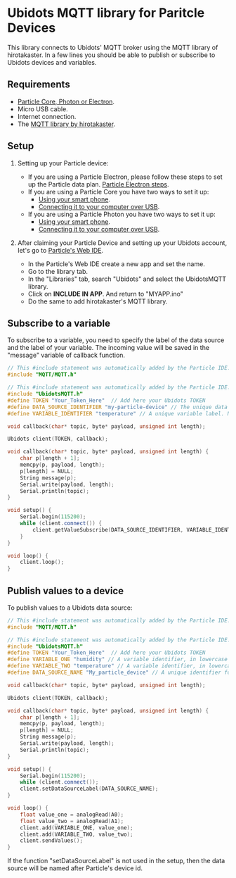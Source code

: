 # Ubidots MQTT library for Paritcle Devices

This library connects to Ubidots' MQTT broker using the MQTT library of hirotakaster. In a few lines you should be able to publish or subscribe to Ubidots devices and variables.

## Requirements

* [Particle Core, Photon or Electron](https://store.particle.io/).
* Micro USB cable.
* Internet connection.
* The [MQTT library by hirotakaster](https://github.com/hirotakaster/MQTT).

## Setup

1. Setting up your Particle device:
    - If you are using a Particle Electron, please follow these steps to set up the Particle data plan. [Particle Electron steps](https://setup.particle.io/).
    - If you are using a Particle Core you have two ways to set it up:
        - [Using your smart phone](https://docs.particle.io/guide/getting-started/start/core/).
        - [Connecting it to your computer over USB](https://docs.particle.io/guide/getting-started/connect/core/).
    - If you are using a Particle Photon you have two ways to set it up:
        - [Using your smart phone](https://docs.particle.io/guide/getting-started/start/Photon/).
        - [Connecting it to your computer over USB](https://docs.particle.io/guide/getting-started/connect/Photon/).

2. After claiming your Particle Device and setting up your Ubidots account, let's go to [Particle's Web IDE](https://build.particle.io/build).
    * In the Particle's Web IDE create a new app and set the name.
    * Go to the library tab.
    * In the "Libraries" tab, search "Ubidots" and select the UbidotsMQTT library.
    * Click on **INCLUDE IN APP**. And return to "MYAPP.ino"
    * Do the same to add hirotakaster's MQTT library.

## Subscribe to a variable

To subscribe to a variable, you need to specify the label of the data source and the label of your variable. The incoming value will be saved in the "message" variable of callback function.

```cpp
// This #include statement was automatically added by the Particle IDE.
#include "MQTT/MQTT.h"

// This #include statement was automatically added by the Particle IDE.
#include "UbidotsMQTT.h"
#define TOKEN "Your_Token_Here"  // Add here your Ubidots TOKEN
#define DATA_SOURCE_IDENTIFIER "my-particle-device" // The unique data source label. No commas, spaces or special characters are allowed.
#define VARIABLE_IDENTIFIER "temperature" // A unique variable label. No commas, spaces or special characters are allowed.

void callback(char* topic, byte* payload, unsigned int length);

Ubidots client(TOKEN, callback);

void callback(char* topic, byte* payload, unsigned int length) {
    char p[length + 1];
    memcpy(p, payload, length);
    p[length] = NULL;
    String message(p);
    Serial.write(payload, length);
    Serial.println(topic);
}

void setup() {
    Serial.begin(115200);
    while (client.connect()) {
        client.getValueSubscribe(DATA_SOURCE_IDENTIFIER, VARIABLE_IDENTIFIER);
    }
}

void loop() {
    client.loop();
}
```

## Publish values to a device

To publish values to a Ubidots data source:

```cpp
// This #include statement was automatically added by the Particle IDE.
#include "MQTT/MQTT.h"

// This #include statement was automatically added by the Particle IDE.
#include "UbidotsMQTT.h"
#define TOKEN "Your_Token_Here"  // Add here your Ubidots TOKEN
#define VARIABLE_ONE "humidity" // A variable identifier, in lowercase without spaces, commas or special characters
#define VARIABLE_TWO "temperature" // A variable identifier, in lowercase without spaces, commas or special characters
#define DATA_SOURCE_NAME "My_particle_device" // A unique identifier for your data source, in lowercase without spaces, commas or special characters

void callback(char* topic, byte* payload, unsigned int length);

Ubidots client(TOKEN, callback);

void callback(char* topic, byte* payload, unsigned int length) {
    char p[length + 1];
    memcpy(p, payload, length);
    p[length] = NULL;
    String message(p);
    Serial.write(payload, length);
    Serial.println(topic);
}

void setup() {
    Serial.begin(115200);
    while (client.connect());
    client.setDataSourceLabel(DATA_SOURCE_NAME);
}

void loop() {
    float value_one = analogRead(A0);
    float value_two = analogRead(A1);
    client.add(VARIABLE_ONE, value_one);
    client.add(VARIABLE_TWO, value_two);
    client.sendValues();
}
```

If the function "setDataSourceLabel" is not used in the setup, then the data source will be named after Particle's device id.
